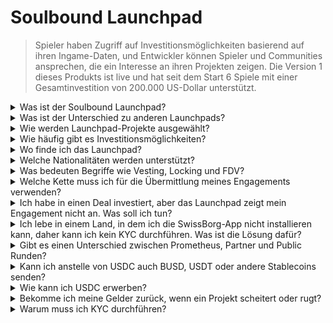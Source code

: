 # Soulbound Launchpad

> Spieler haben Zugriff auf Investitionsmöglichkeiten basierend auf ihren Ingame-Daten, und Entwickler können Spieler und Communities ansprechen, die ein Interesse an ihren Projekten zeigen. Die Version 1 dieses Produkts ist live und hat seit dem Start 6 Spiele mit einer Gesamtinvestition von 200.000 US-Dollar unterstützt.

<details>

<summary>Was ist der Soulbound Launchpad?</summary>

Der Soulbound Launchpad ist eine Plattform, die Spieler mit Spielen verbindet, die Kapital auf der Grundlage ihrer digitalen Identität aufbringen. Es ermöglicht Spieleentwicklern, gezielt bestimmte Spieler anhand ihrer digitalen Identitäten anzusprechen und Gelder zu sammeln.

</details>

<details>

<summary>Was ist der Unterschied zu anderen Launchpads?</summary>

Spieler, die über das Credential-Netzwerk mit dem Soulbound Launchpad verbunden sind, erhalten Zugang zu Deals, die auf ihre Spielerfahrungen zugeschnitten sind. Das bedeutet, dass ein FPS-Spieler eher eine Gelegenheit im Zusammenhang mit FPS-Spielen erhält.

</details>

<details>

<summary>Wie werden Launchpad-Projekte ausgewählt?</summary>

Der Investmentrat führt einen gründlichen mehrstufigen Due-Diligence-Prozess durch, der in einem umfassenden Bericht gipfelt. Im privaten Markt (Venture Capitalist, Business Angels) führen wir einige der umfassendsten und detailliertesten Due-Diligence-Berichte im GameFi-Sektor.

</details>

<details>

<summary>Wie häufig gibt es Investitionsmöglichkeiten?</summary>

Unsere Fähigkeit, Projekte anzunehmen, hängt vollständig von der Qualität unseres Deal-Flows ab. Daher betrachten wir nur Projekte, die hohe Qualitätsstandards erfüllen.

</details>

<details>

<summary>Wo finde ich das Launchpad?</summary>

Du findest das Launchpad [hier](https://launchpad.xborg.com/).

</details>

<details>

<summary>Welche Nationalitäten werden unterstützt?</summary>

Wir unterstützen die Länder, die von SwissBorg unterstützt werden. Die vollständige Liste findest du hier: [https://swissborg.com/supported-countries](https://swissborg.com/supported-countries)

</details>

<details>

<summary>Was bedeuten Begriffe wie Vesting, Locking und FDV?</summary>

* **Vesting** bezieht sich auf den Zeitraum, in dem die Tokens verteilt werden.
* **Locking** bezieht sich auf den Zeitraum, in dem die Tokens gesperrt sind.
* **FDV** bezieht sich auf die Bewertung eines Tokens, die durch Multiplikation seines Preises mit der maximalen Versorgung berechnet wird (Fully Diluted Valuation).

</details>

<details>

<summary>Welche Kette muss ich für die Übermittlung meines Engagements verwenden?</summary>

Ethereum, über USDC (ERC-20).

</details>

<details>

<summary>Ich habe in einen Deal investiert, aber das Launchpad zeigt mein Engagement nicht an. Was soll ich tun?</summary>

Wenn das Launchpad das Engagement nicht anzeigt, öffne bitte ein Support-Ticket auf Discord.

</details>

<details>

<summary>Ich lebe in einem Land, in dem ich die SwissBorg-App nicht installieren kann, daher kann ich kein KYC durchführen. Was ist die Lösung dafür?</summary>

Derzeit unterstützen wir nur Nationalitäten, die in der SwissBorg-App verfügbar sind. XBorg arbeitet aktiv daran, sein Netzwerk zu erweitern, und mit der Zeit werden weitere Regionen und Nationalitäten für KYC berechtigt sein.

</details>

<details>

<summary>Gibt es einen Unterschied zwischen Prometheus, Partner und Public Runden?</summary>

Die Runden, für die Benutzer berechtigt sind, variieren je nach ihrer demografischen Situation. Prometheus-Inhaber erhalten die größten Vorteile und müssen keine Gebühren zahlen, während andere Runden unterschiedliche Gebühren und Zuteilungsgrößen haben.

</details>

<details>

<summary>Kann ich anstelle von USDC auch BUSD, USDT oder andere Stablecoins senden?</summary>

Derzeit unterstützen wir nur USDC.

</details>

<details>

<summary>Wie kann ich USDC erwerben?</summary>

SwissBorg ist eine der besten Optionen, um USDC gegen andere Kryptowährungen oder Fiat zu erwerben.

</details>

<details>

<summary>Bekomme ich meine Gelder zurück, wenn ein Projekt scheitert oder rugt?</summary>

Wir führen gründliche Due-Diligence-Prüfungen der Launchpad-Möglichkeiten von XBorg durch, um die Anzahl der Projekte, die scheitern, zu begrenzen.

Es wird keine Rückerstattung erfolgen, wenn es als Fehler der Investoren angesehen wird.

</details>

<details>

<summary>Warum muss ich KYC durchführen?</summary>

Damit XBorg den relevanten Rechtsvorschriften in Bezug auf Launchpads entsprechen kann.

</details>